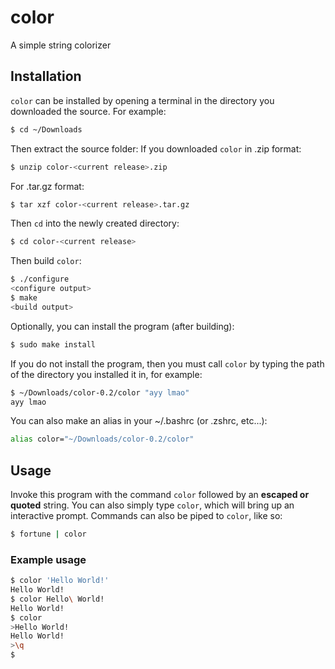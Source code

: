 # color
A simple string colorizer

## Installation
`color` can be installed by opening a terminal in the directory you downloaded the source. For example:
```bash
$ cd ~/Downloads
```
Then extract the source folder:
If you downloaded `color` in .zip format:
```bash
$ unzip color-<current release>.zip
```
For .tar.gz format:
```bash
$ tar xzf color-<current release>.tar.gz
```
Then `cd` into the newly created directory:
```bash
$ cd color-<current release>
```
Then build `color`:
```bash
$ ./configure
<configure output>
$ make
<build output>
```
Optionally, you can install the program (after building):
```bash
$ sudo make install
```
If you do not install the program, then you must call `color` by typing the path of the directory you installed it in, for example:
```bash
$ ~/Downloads/color-0.2/color "ayy lmao"
ayy lmao
```
You can also make an alias in your ~/.bashrc (or .zshrc, etc...):
```bash
alias color="~/Downloads/color-0.2/color"
```

## Usage
Invoke this program with the command `color` followed by an **escaped or quoted** string.
You can also simply type `color`, which will bring up an interactive prompt. Commands can also be piped to `color`, like so:
```bash
$ fortune | color
```

### Example usage
```bash
$ color 'Hello World!'
Hello World!
$ color Hello\ World!
Hello World!
$ color
>Hello World!
Hello World!
>\q
$
```


